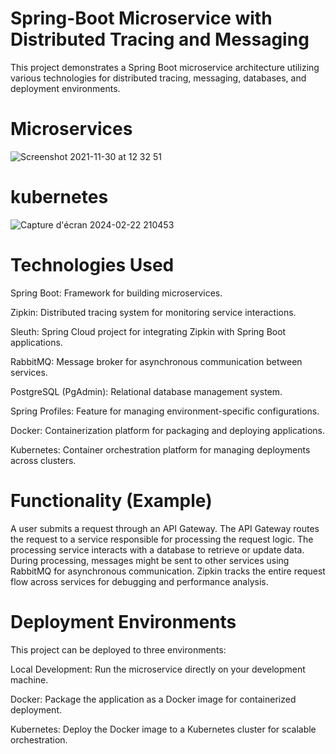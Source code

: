 # Spring-Boot Microservice with Distributed Tracing and Messaging
This project demonstrates a Spring Boot microservice architecture utilizing various technologies for distributed tracing, messaging, databases, and deployment environments.


# Microservices
![Screenshot 2021-11-30 at 12 32 51](https://user-images.githubusercontent.com/40702606/144061535-7a42e85b-59d6-4f7f-9c35-18a48b49e6de.png)

# kubernetes

![Capture d'écran 2024-02-22 210453](https://github.com/YASSINE-ZENNED/Micro-SpringBoot/assets/52501790/a1106ca2-b362-4fef-b4cc-fe8f8b56680a)


# Technologies Used
Spring Boot: Framework for building microservices.

Zipkin: Distributed tracing system for monitoring service interactions.

Sleuth: Spring Cloud project for integrating Zipkin with Spring Boot applications.

RabbitMQ: Message broker for asynchronous communication between services.

PostgreSQL (PgAdmin): Relational database management system.

Spring Profiles: Feature for managing environment-specific configurations.

Docker: Containerization platform for packaging and deploying applications.

Kubernetes: Container orchestration platform for managing deployments across clusters.

# Functionality (Example)


A user submits a request through an API Gateway.
The API Gateway routes the request to a service responsible for processing the request logic.
The processing service interacts with a database to retrieve or update data.
During processing, messages might be sent to other services using RabbitMQ for asynchronous communication.
Zipkin tracks the entire request flow across services for debugging and performance analysis.
# Deployment Environments
This project can be deployed to three environments:

Local Development: Run the microservice directly on your development machine.

Docker: Package the application as a Docker image for containerized deployment.

Kubernetes: Deploy the Docker image to a Kubernetes cluster for scalable orchestration.

